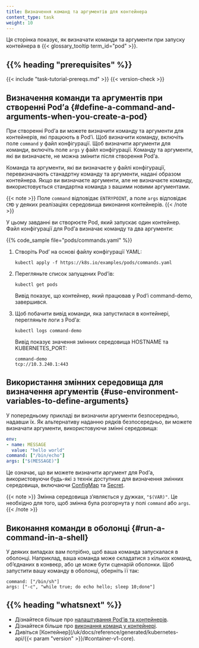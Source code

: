 ```yaml
---
title: Визначення команд та аргументів для контейнера
content_type: task
weight: 10
---
```


<!-- overview -->

Ця сторінка показує, як визначати команди та аргументи при запуску контейнера
в {{< glossary_tooltip term_id="pod" >}}.

## {{% heading "prerequisites" %}}

{{< include "task-tutorial-prereqs.md" >}} {{< version-check >}}

<!-- steps -->

## Визначення команди та аргументів при створенні Podʼа {#define-a-command-and-arguments-when-you-create-a-pod}

При створенні Podʼа ви можете визначити команду та аргументи для контейнерів, які працюють в Podʼі. Щоб визначити команду, включіть поле `command` у файл конфігурації. Щоб визначити аргументи для команди, включіть поле `args` у файл конфігурації. Команду та аргументи, які
ви визначаєте, не можна змінити після створення Podʼа.

Команда та аргументи, які ви визначаєте у файлі конфігурації, перевизначають станадртну команду та аргументи, надані образом контейнера. Якщо ви визначаєте аргументи, але не визначаєте команду, використовується стандартна команда з вашими новими аргументами.

{{< note >}}
Поле `command` відповідає `ENTRYPOINT`, а поле `args` відповідає `CMD` у деяких реалізаціях середовища виконання контейнерів.
{{< /note >}}

У цьому завданні ви створюєте Pod, який запускає один контейнер. Файл конфігурації для Podʼа визначає команду та два аргументи:

{{% code_sample file="pods/commands.yaml" %}}

1. Створіть Podʼ на основі файлу конфігурації YAML:

   ```shell
   kubectl apply -f https://k8s.io/examples/pods/commands.yaml
   ```

1. Перегляньте список запущених Podʼів:

   ```shell
   kubectl get pods
   ```

   Вивід показує, що контейнер, який працював у Podʼі command-demo, завершився.

1. Щоб побачити вивід команди, яка запустилася в контейнері, перегляньте логи з Podʼа:

   ```shell
   kubectl logs command-demo
   ```

   Вивід показує значення змінних середовища HOSTNAME та KUBERNETES_PORT:

   ```none
   command-demo
   tcp://10.3.240.1:443
   ```

## Використання змінних середовища для визначення аргументів {#use-environment-variables-to-define-arguments}

У попередньому прикладі ви визначили аргументи безпосередньо, надавши їх. Як альтернативу наданню рядків безпосередньо, ви можете визначати аргументи, використовуючи змінні середовища:

```yaml
env:
- name: MESSAGE
  value: "hello world"
command: ["/bin/echo"]
args: ["$(MESSAGE)"]
```

Це означає, що ви можете визначити аргумент для Podʼа, використовуючи будь-які з технік доступних для визначення змінних середовища, включаючи [ConfigMap](/uk/docs/tasks/configure-pod-container/configure-pod-configmap/) та [Secret](/uk/docs/concepts/configuration/secret/).

{{< note >}}
Змінна середовища зʼявляється у дужках, `"$(VAR)"`. Це необхідно для того, щоб змінна була розгорнута у полі `command` або `args`.
{{< /note >}}

## Виконання команди в оболонці {#run-a-command-in-a-shell}

У деяких випадках вам потрібно, щоб ваша команда запускалася в оболонці. Наприклад, ваша
команда може складатися з кількох команд, обʼєднаних в конвеєр, або це може бути сценарій оболонки. Щоб запустити вашу команду в оболонці, оберніть її так:

```shell
command: ["/bin/sh"]
args: ["-c", "while true; do echo hello; sleep 10;done"]
```

## {{% heading "whatsnext" %}}

* Дізнайтеся більше про [налаштування Podʼів та контейнерів](/uk/docs/tasks/).
* Дізнайтеся більше про [виконання команд у контейнері](/uk/docs/tasks/debug/debug-application/get-shell-running-container/).
* Дивіться [Контейнер](/uk/docs/reference/generated/kubernetes-api/{{< param "version" >}}/#container-v1-core).
